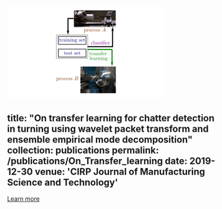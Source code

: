 ![thumbnail](/images/transfer_learning_turning_vertical.png)
---
title: "On transfer learning for chatter detection in turning using wavelet packet transform and ensemble empirical mode decomposition"
collection: publications
permalink: /publications/On_Transfer_learning
date: 2019-12-30
venue: 'CIRP Journal of Manufacturing Science and Technology'
---

[Learn more](https://doi.org/10.1016/j.cirpj.2019.11.003)